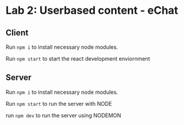 # Lab 2: Userbased content - eChat

## Client

Run `npm i` to install necessary node modules.

Run `npm start` to start the react development enviornment

## Server

Run `npm i` to install necessary node modules.

Run `npm start` to run the server with NODE

run `npm dev` to run the server using NODEMON

